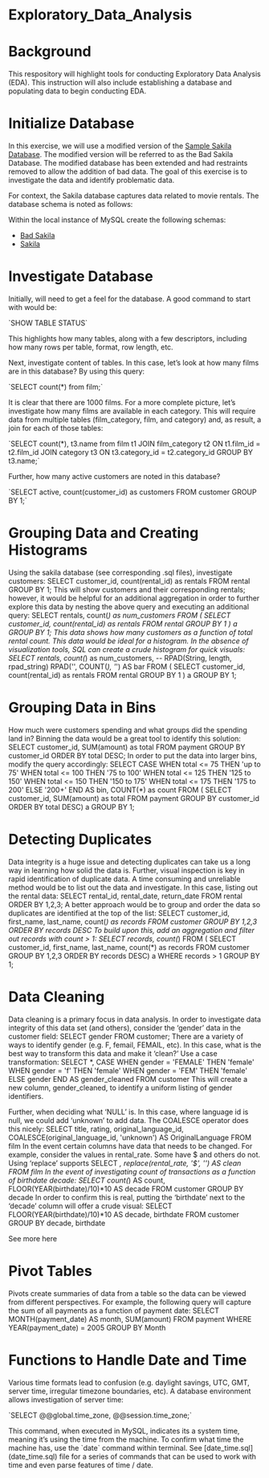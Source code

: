 # Exploratory_Data_Analysis

# Background
This respository will highlight tools for conducting Exploratory Data Analysis (EDA). This instruction will also include establishing a database and populating data to begin conducting EDA. 

# Initialize Database

In this exercise, we will use a modified version of the [Sample Sakila Database](https://dev.mysql.com/doc/sakila/en/). The modified version will be referred to as the Bad Sakila Database. The modified database has been extended and had restraints removed to allow the addition of bad data. The goal of this exercise is to investigate the data and identify problematic data. 

For context, the Sakila database captures data related to movie rentals. The database schema is noted as follows:

Within the local instance of MySQL create the following schemas: 
- [Bad Sakila](bad-sakila-schema)
- [Sakila](sakila-schema.sql)

# Investigate Database
Initially, will need to get a feel for the database. A good command to start with would be:
<p>`SHOW TABLE STATUS` </p>
This highlights how many tables, along with a few descriptors, including how many rows per table, format, row length, etc. 

Next, investigate content of tables. In this case, let’s look at how many films are in this database? By using this query: 
<p>`SELECT count(*) from film;`</p>
It is clear that there are 1000 films. 
For a more complete picture, let’s investigate how many films are available in each category. This will require data from multiple tables (film_category, film, and category) and, as result, a join for each of those tables:
<p>`SELECT count(*), t3.name 
from film t1
JOIN film_category t2
	ON t1.film_id = t2.film_id
JOIN category t3
	ON t3.category_id = t2.category_id
GROUP BY t3.name;`</p>

Further, how many active customers are noted in this database? 
<p>`SELECT active, count(customer_id) as customers
FROM customer
GROUP BY 1;`</p>



# Grouping Data and Creating Histograms

Using the sakila database (see corresponding .sql files), investigate customers: 
SELECT customer_id, count(rental_id) as rentals
FROM rental
GROUP BY 1;
This will show customers and their corresponding rentals; however, it would be helpful for an additional aggregation in order to further explore this data by nesting the above query and executing an additional query:
SELECT rentals, count(*) as num_customers
FROM (
	SELECT customer_id, count(rental_id) as rentals
	FROM rental
	GROUP BY 1
    ) a
GROUP BY 1;
This data shows how many customers as a function of total rental count. This data would be ideal for a histogram. In the absence of visualization tools, SQL can create a crude histogram for quick visuals: 
SELECT rentals, count(*) as num_customers,
-- RPAD(String, length, rpad_string)
RPAD('', COUNT(*), '*') AS bar
FROM (
	SELECT customer_id, count(rental_id) as rentals
	FROM rental
	GROUP BY 1
    ) a
GROUP BY 1;



# Grouping Data in Bins

How much were customers spending and what groups did the spending land in? Binning the data would be a great tool to identify this solution: 
SELECT customer_id, SUM(amount) as total
FROM payment
GROUP BY customer_id
ORDER BY total DESC;
In order to put the data into larger bins, modify the query accordingly: 
SELECT 
CASE WHEN total <= 75 THEN 'up to 75'
	 WHEN total <= 100 THEN '75 to 100'
     WHEN total <= 125 THEN '125 to 150'
     WHEN total <= 150 THEN '150 to 175'
     WHEN total <= 175 THEN '175 to 200'
     ELSE '200+' END AS bin,
COUNT(*) as count
FROM 
	( SELECT customer_id, SUM(amount) as total
	FROM payment
	GROUP BY customer_id
	ORDER BY total DESC) a
GROUP BY 1;

# Detecting Duplicates
Data integrity is a huge issue and detecting duplicates can take us a long way in learning how solid the data is. Further, visual inspection is key in rapid identification of duplicate data. A time consuming and unreliable method would be to list out the data and investigate. In this case, listing out the rental data: 
SELECT rental_id, rental_date, return_date
FROM rental
ORDER BY 1,2,3;
A better approach would be to group and order the data so duplicates are identified at the top of the list:
SELECT customer_id, first_name, last_name, count(*) as records
FROM customer
GROUP BY 1,2,3
ORDER BY records DESC
To build upon this, add an aggregation and filter out records with count > 1:
SELECT records, count(*)
FROM
(
	SELECT customer_id, first_name, last_name, count(*) as records
	FROM customer
	GROUP BY 1,2,3
	ORDER BY records DESC) a
WHERE records > 1
GROUP BY 1;

# Data Cleaning
Data cleaning is a primary focus in data analysis. In order to investigate data integrity of this data set (and others), consider the ‘gender’ data in the customer field:
SELECT gender
FROM customer;
There are a variety of ways to identify gender (e.g. F, femail, FEMAIL, etc). In this case, what is the best way to transform this data and make it ‘clean?’ Use a case transformation: 
SELECT *, 
CASE
	WHEN gender = 'FEMALE' THEN 'female'
    WHEN gender = 'f' THEN 'female'
    WHEN gender = 'FEM' THEN 'female'
    ELSE gender
    END AS gender_cleaned
FROM customer
This will create a new column, gender_cleaned, to identify a uniform listing of gender identifiers.

Further, when deciding what ‘NULL’ is. In this case, where language id is null, we could add ‘unknown’ to add data. The COALESCE operator does this nicely:
SELECT title, rating, original_language_id, 
COALESCE(original_language_id, 'unknown') AS OriginalLanguage
FROM film
In the event certain columns have data that needs to be changed. For example, consider the values in rental_rate. Some have $ and others do not. Using ‘replace’ supports 
SELECT *, 
	replace(rental_rate, '$', '') AS clean
FROM film
In the event of investigating count of transactions as a function of birthdate decade: 
SELECT
	count(*) AS count, 
    FLOOR(YEAR(birthdate)/10)*10 AS decade
FROM
	customer
GROUP BY
	decade
In order to confirm this is real, putting the ‘birthdate’ next to the ‘decade’ column will offer a crude visual:
SELECT
    FLOOR(YEAR(birthdate)/10)*10 AS decade, 
    birthdate
FROM
	customer
GROUP BY
	decade, birthdate

See more here


# Pivot Tables
Pivots create summaries of data from a table so the data can be viewed from different perspectives. For example, the following query will capture the sum of all payments as a function of payment date: 
SELECT 
	MONTH(payment_date) AS month,
    SUM(amount)
FROM 
	payment
WHERE 
	YEAR(payment_date) = 2005
GROUP BY 
	Month

# Functions to Handle Date and Time
Various time formats lead to confusion (e.g. daylight savings, UTC, GMT, server time, irregular timezone boundaries, etc). A database environment allows investigation of server time:
<p>`SELECT @@global.time_zone, @@session.time_zone;`</p>
This command, when executed in MySQL, indicates its a system time, meaning it’s using the time from the machine. To confirm what time the machine has, use the `date` command within terminal. See [date_time.sql](date_time.sql) file for a series of commands that can be used to work with time and even parse features of time / date. 


